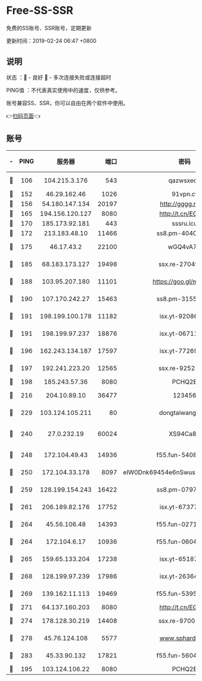 # Free-SS-SSR

免费的SS账号、SSR账号，定期更新

更新时间：2019-02-24 06:47 +0800

## 说明

状态     ：🙂 - 良好 🙁 - 多次连接失败或连接超时

PING值   ：不代表真实使用中的速度，仅供参考。

账号兼容SS、SSR，你可以自由在两个软件中使用。

👉[扫码页面](https://liesauer.github.io/free-ss-ssr.github.io/)👈

## 账号

|-|PING|服务器|端口|密码|加密方式|区域|
|:----:|:----:|:-----:|-----:|:----:|:----:|:----:|
|🙂|106|104.215.3.176|543|qazwsxedc|aes-256-gcm|JP|
|🙂|152|46.29.162.46|1026|91vpn.cf|rc4-md5|RU|
|🙂|156|54.180.147.134|20197|http://gggg.rocks|chacha20|KR|
|🙂|165|194.156.120.127|8080|http://t.cn/EGJIyrl|rc4-md5|RU|
|🙂|170|185.173.92.181|443|sssru.icu|rc4-md5|RU|
|🙂|172|213.183.48.10|11466|ss8.pm-40405926|rc4-md5|RU|
|🙂|175|46.17.43.2|22100|wGQ4vA7D|aes-256-gcm|RU|
|🙂|185|68.183.173.127|19498|ssx.re-27049875|aes-256-cfb|US|
|🙂|188|103.95.207.180|11101|https://goo.gl/m1zu1p|chacha20-ietf|CN|
|🙂|190|107.170.242.27|15463|ss8.pm-31553028|aes-256-cfb|US|
|🙂|191|198.199.100.178|11182|isx.yt-92086037|aes-256-cfb|US|
|🙂|191|198.199.97.237|18876|isx.yt-06711151|aes-256-cfb|US|
|🙂|196|162.243.134.187|17597|isx.yt-77269149|aes-256-cfb|US|
|🙂|197|192.241.223.20|12565|ssx.re-92523210|aes-256-cfb|US|
|🙂|198|185.243.57.36|8080|PCHQ2E|rc4-md5|US|
|🙂|216|204.10.89.10|36477|123456|aes-256-cfb|US|
|🙂|229|103.124.105.211|80|dongtaiwang.com|aes-256-cfb|US|
|🙂|240|27.0.232.19|60024|XS94Ca8K|xchacha20-ietf-poly1305|HK|
|🙂|248|172.104.49.43|14936|f55.fun-54084104|aes-256-cfb|SG|
|🙂|250|172.104.33.178|8097|eIW0Dnk69454e6nSwuspv9DmS201tQ0D|aes-256-cfb|SG|
|🙂|259|128.199.154.243|16422|ss8.pm-07972261|aes-256-cfb|SG|
|🙂|261|206.189.82.176|17752|isx.yt-67377098|aes-256-cfb|SG|
|🙂|264|45.56.106.48|14393|f55.fun-02711157|aes-256-cfb|US|
|🙂|264|172.104.6.17|10936|f55.fun-06041209|aes-256-cfb|US|
|🙂|265|159.65.133.204|17238|isx.yt-65187427|aes-256-cfb|SG|
|🙂|268|128.199.97.239|17986|isx.yt-26364145|aes-256-cfb|SG|
|🙂|269|139.162.11.113|19469|f55.fun-53953321|aes-256-cfb|SG|
|🙂|271|64.137.160.203|8080|http://t.cn/EGJIyrl|rc4-md5|CA|
|🙂|274|178.128.30.219|14408|ssx.re-97001746|aes-256-cfb|SG|
|🙂|278|45.76.124.108|5577|www.sphard.com|aes-256-cfb|AU|
|🙂|283|45.33.90.132|17821|f55.fun-56045403|aes-256-cfb|US|
|🙂|195|103.124.106.22|8080|PCHQ2E|rc4-md5|US|
